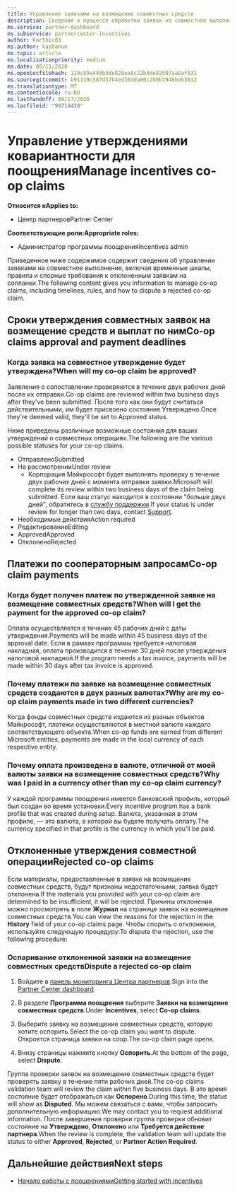 ```yaml
---
title: Управление заявками на возмещение совместных средств
description: Сведения о процессе обработки заявок на совместное выполнение, включая крайние сроки, проблемы с валютой и спорные вопросы об отклоненных заявках на совместное выполнение.
ms.service: partner-dashboard
ms.subservice: partnercenter-incentives
author: Karthic83
ms.author: kashanum
ms.topic: article
ms.localizationpriority: medium
ms.date: 09/11/2020
ms.openlocfilehash: 129c89a443b3de828ea8c22b4de82597aa8af831
ms.sourcegitcommit: b91119c587d37b4ed36dda00c2b0b1946beb3012
ms.translationtype: MT
ms.contentlocale: ru-RU
ms.lasthandoff: 09/17/2020
ms.locfileid: "90714428"
---
```

# <a name="manage-incentives-co-op-claims"></a><span data-ttu-id="83313-103">Управление утверждениями ковариантности для поощрения</span><span class="sxs-lookup"><span data-stu-id="83313-103">Manage incentives co-op claims</span></span>

<span data-ttu-id="83313-104">**Относится к**</span><span class="sxs-lookup"><span data-stu-id="83313-104">**Applies to:**</span></span>

- <span data-ttu-id="83313-105">Центр партнеров</span><span class="sxs-lookup"><span data-stu-id="83313-105">Partner Center</span></span>

<span data-ttu-id="83313-106">**Соответствующие роли:**</span><span class="sxs-lookup"><span data-stu-id="83313-106">**Appropriate roles:**</span></span>

- <span data-ttu-id="83313-107">Администратор программы поощрения</span><span class="sxs-lookup"><span data-stu-id="83313-107">Incentives admin</span></span>

<span data-ttu-id="83313-108">Приведенное ниже содержимое содержит сведения об управлении заявками на совместное выполнение, включая временные шкалы, правила и спорные требования к отклоненным заявкам на сопланки.</span><span class="sxs-lookup"><span data-stu-id="83313-108">The following content gives you information to manage co-op claims, including timelines, rules, and how to dispute a rejected co-op claim.</span></span>

## <a name="co-op-claims-approval-and-payment-deadlines"></a><span data-ttu-id="83313-109">Сроки утверждения совместных заявок на возмещение средств и выплат по ним</span><span class="sxs-lookup"><span data-stu-id="83313-109">Co-op claims approval and payment deadlines</span></span>

### <a name="when-will-my-co-op-claim-be-approved"></a><span data-ttu-id="83313-110">Когда заявка на совместное утверждение будет утверждена?</span><span class="sxs-lookup"><span data-stu-id="83313-110">When will my co-op claim be approved?</span></span>

<span data-ttu-id="83313-111">Заявления о сопоставлении проверяются в течение двух рабочих дней после их отправки.</span><span class="sxs-lookup"><span data-stu-id="83313-111">Co-op claims are reviewed within two business days after they've been submitted.</span></span> <span data-ttu-id="83313-112">После того как они будут считаться действительными, им будет присвоено состояние Утверждено.</span><span class="sxs-lookup"><span data-stu-id="83313-112">Once they're deemed valid, they'll be set to Approved status.</span></span>  

<span data-ttu-id="83313-113">Ниже приведены различные возможные состояния для ваших утверждений о совместных операциях.</span><span class="sxs-lookup"><span data-stu-id="83313-113">The following are the various possible statuses for your co-op claims.</span></span>

- <span data-ttu-id="83313-114">Отправлено</span><span class="sxs-lookup"><span data-stu-id="83313-114">Submitted</span></span>
- <span data-ttu-id="83313-115">На рассмотрении</span><span class="sxs-lookup"><span data-stu-id="83313-115">Under review</span></span>
  - <span data-ttu-id="83313-116">Корпорация Майкрософт будет выполнять проверку в течение двух рабочих дней с момента отправки заявки.</span><span class="sxs-lookup"><span data-stu-id="83313-116">Microsoft will complete its review within two business days of the claim being submitted.</span></span> <span data-ttu-id="83313-117">Если ваш статус находится в состоянии "больше двух дней", обратитесь в [службу поддержки](https://partner.microsoft.com/dashboard/support/incentives/servicerequests?category=incentives).</span><span class="sxs-lookup"><span data-stu-id="83313-117">If your status is under review for longer than two days, contact [Support](https://partner.microsoft.com/dashboard/support/incentives/servicerequests?category=incentives).</span></span>
- <span data-ttu-id="83313-118">Необходимые действия</span><span class="sxs-lookup"><span data-stu-id="83313-118">Action required</span></span>
- <span data-ttu-id="83313-119">Редактирование</span><span class="sxs-lookup"><span data-stu-id="83313-119">Editing</span></span>
- <span data-ttu-id="83313-120">Approved</span><span class="sxs-lookup"><span data-stu-id="83313-120">Approved</span></span>
- <span data-ttu-id="83313-121">Отклонено</span><span class="sxs-lookup"><span data-stu-id="83313-121">Rejected</span></span>

## <a name="co-op-claim-payments"></a><span data-ttu-id="83313-122">Платежи по сооператорным запросам</span><span class="sxs-lookup"><span data-stu-id="83313-122">Co-op claim payments</span></span>

### <a name="when-will-i-get-the-payment-for-the-approved-co-op-claim"></a><span data-ttu-id="83313-123">Когда будет получен платеж по утвержденной заявке на возмещение совместных средств?</span><span class="sxs-lookup"><span data-stu-id="83313-123">When will I get the payment for the approved co-op claim?</span></span>

<span data-ttu-id="83313-124">Оплата осуществляется в течение 45 рабочих дней с даты утверждения.</span><span class="sxs-lookup"><span data-stu-id="83313-124">Payments will be made within 45 business days of the approval date.</span></span> <span data-ttu-id="83313-125">Если в рамках программы требуется налоговая накладная, оплата производится в течение 30 дней после утверждения налоговой накладной.</span><span class="sxs-lookup"><span data-stu-id="83313-125">If the program needs a tax invoice, payments will be made within 30 days after tax invoice is approved.</span></span>

### <a name="why-are-my-co-op-claim-payments-made-in-two-different-currencies"></a><span data-ttu-id="83313-126">Почему платежи по заявке на возмещение совместных средств создаются в двух разных валютах?</span><span class="sxs-lookup"><span data-stu-id="83313-126">Why are my co-op claim payments made in two different currencies?</span></span>

<span data-ttu-id="83313-127">Когда фонды совместных средств издаются из разных объектов Майкрософт, платежи осуществляются в местной валюте каждого соответствующего объекта.</span><span class="sxs-lookup"><span data-stu-id="83313-127">When co-op funds are earned from different Microsoft entities, payments are made in the local currency of each respective entity.</span></span>  

### <a name="why-was-i-paid-in-a-currency-other-than-my-co-op-claim-currency"></a><span data-ttu-id="83313-128">Почему оплата произведена в валюте, отличной от моей валюты заявки на возмещение совместных средств?</span><span class="sxs-lookup"><span data-stu-id="83313-128">Why was I paid in a currency other than my co-op claim currency?</span></span>

<span data-ttu-id="83313-129">У каждой программы поощрения имеется банковский профиль, который был создан во время установки.</span><span class="sxs-lookup"><span data-stu-id="83313-129">Every incentive program has a bank profile that was created during setup.</span></span> <span data-ttu-id="83313-130">Валюта, указанная в этом профиле, — это валюта, в которой вы будете получать оплату.</span><span class="sxs-lookup"><span data-stu-id="83313-130">The currency specified in that profile is the currency in which you’ll be paid.</span></span>

## <a name="rejected-co-op-claims"></a><span data-ttu-id="83313-131">Отклоненные утверждения совместной операции</span><span class="sxs-lookup"><span data-stu-id="83313-131">Rejected co-op claims</span></span>

<span data-ttu-id="83313-132">Если материалы, предоставленные в заявке на возмещение совместных средств, будут признаны недостаточными, заявка будет отклонена.</span><span class="sxs-lookup"><span data-stu-id="83313-132">If the materials you provided with your co-op claim are determined to be insufficient, it will be rejected.</span></span> <span data-ttu-id="83313-133">Причины отклонения можно просмотреть в поле **Журнал** на странице заявок на возмещение совместных средств.</span><span class="sxs-lookup"><span data-stu-id="83313-133">You can view the reasons for the rejection in the **History** field of your co-op claims page.</span></span> <span data-ttu-id="83313-134">Чтобы спорить о отклонении, используйте следующую процедуру:</span><span class="sxs-lookup"><span data-stu-id="83313-134">To dispute the rejection, use the following procedure:</span></span>

### <a name="dispute-a-rejected-co-op-claim"></a><span data-ttu-id="83313-135">Оспаривание отклоненной заявки на возмещение совместных средств</span><span class="sxs-lookup"><span data-stu-id="83313-135">Dispute a rejected co-op claim</span></span>

1. <span data-ttu-id="83313-136">Войдите в [панель мониторинга Центра партнеров](https://partner.microsoft.com/dashboard/).</span><span class="sxs-lookup"><span data-stu-id="83313-136">Sign into the [Partner Center dashboard](https://partner.microsoft.com/dashboard/).</span></span>

2. <span data-ttu-id="83313-137">В разделе **Программа поощрения** выберите **Заявки на возмещение совместных средств**.</span><span class="sxs-lookup"><span data-stu-id="83313-137">Under **Incentives**, select **Co-op claims**.</span></span>

3. <span data-ttu-id="83313-138">Выберите заявку на возмещение совместных средств, которую хотите оспорить.</span><span class="sxs-lookup"><span data-stu-id="83313-138">Select the co-op claim you want to dispute.</span></span> <span data-ttu-id="83313-139">Откроется страница заявки на соop.</span><span class="sxs-lookup"><span data-stu-id="83313-139">The co-op claim page opens.</span></span>

4. <span data-ttu-id="83313-140">Внизу страницы нажмите кнопку **Оспорить**.</span><span class="sxs-lookup"><span data-stu-id="83313-140">At the bottom of the page, select **Dispute**.</span></span>

<span data-ttu-id="83313-141">Группа проверки заявок на возмещение совместных средств будет проверять заявку в течение пяти рабочих дней.</span><span class="sxs-lookup"><span data-stu-id="83313-141">The co-op claims validation team will review the claim within five business days.</span></span> <span data-ttu-id="83313-142">В это время состояние будет отображаться как **Оспорено**.</span><span class="sxs-lookup"><span data-stu-id="83313-142">During this time, the status will show as **Disputed**.</span></span> <span data-ttu-id="83313-143">Мы можем связаться с вами, чтобы запросить дополнительную информацию.</span><span class="sxs-lookup"><span data-stu-id="83313-143">We may contact you to request additional information.</span></span> <span data-ttu-id="83313-144">После завершения проверки группа проверки обновит состояние на **Утверждено**, **Отклонено** или **Требуется действие партнера**.</span><span class="sxs-lookup"><span data-stu-id="83313-144">When the review is complete, the validation team will update the status to either **Approved**, **Rejected**, or **Partner Action Required**.</span></span>

## <a name="next-steps"></a><span data-ttu-id="83313-145">Дальнейшие действия</span><span class="sxs-lookup"><span data-stu-id="83313-145">Next steps</span></span>

- [<span data-ttu-id="83313-146">Начало работы с поощрениями</span><span class="sxs-lookup"><span data-stu-id="83313-146">Getting started with incentives</span></span>](incentives-get-started-intro.md)
